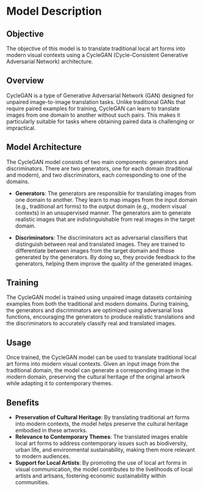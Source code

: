 # Model Description

## Objective
The objective of this model is to translate traditional local art forms into modern visual contexts using a CycleGAN (Cycle-Consistent Generative Adversarial Network) architecture.

## Overview
CycleGAN is a type of Generative Adversarial Network (GAN) designed for unpaired image-to-image translation tasks. Unlike traditional GANs that require paired examples for training, CycleGAN can learn to translate images from one domain to another without such pairs. This makes it particularly suitable for tasks where obtaining paired data is challenging or impractical.

## Model Architecture
The CycleGAN model consists of two main components: generators and discriminators. There are two generators, one for each domain (traditional and modern), and two discriminators, each corresponding to one of the domains.

- **Generators**: The generators are responsible for translating images from one domain to another. They learn to map images from the input domain (e.g., traditional art forms) to the output domain (e.g., modern visual contexts) in an unsupervised manner. The generators aim to generate realistic images that are indistinguishable from real images in the target domain.

- **Discriminators**: The discriminators act as adversarial classifiers that distinguish between real and translated images. They are trained to differentiate between images from the target domain and those generated by the generators. By doing so, they provide feedback to the generators, helping them improve the quality of the generated images.

## Training
The CycleGAN model is trained using unpaired image datasets containing examples from both the traditional and modern domains. During training, the generators and discriminators are optimized using adversarial loss functions, encouraging the generators to produce realistic translations and the discriminators to accurately classify real and translated images.

## Usage
Once trained, the CycleGAN model can be used to translate traditional local art forms into modern visual contexts. Given an input image from the traditional domain, the model can generate a corresponding image in the modern domain, preserving the cultural heritage of the original artwork while adapting it to contemporary themes.

## Benefits
- **Preservation of Cultural Heritage**: By translating traditional art forms into modern contexts, the model helps preserve the cultural heritage embodied in these artworks.
- **Relevance to Contemporary Themes**: The translated images enable local art forms to address contemporary issues such as biodiversity, urban life, and environmental sustainability, making them more relevant to modern audiences.
- **Support for Local Artists**: By promoting the use of local art forms in visual communication, the model contributes to the livelihoods of local artists and artisans, fostering economic sustainability within communities.


